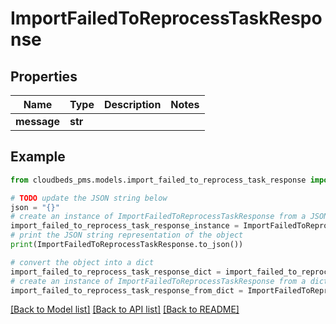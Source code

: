 # ImportFailedToReprocessTaskResponse


## Properties

Name | Type | Description | Notes
------------ | ------------- | ------------- | -------------
**message** | **str** |  | 

## Example

```python
from cloudbeds_pms.models.import_failed_to_reprocess_task_response import ImportFailedToReprocessTaskResponse

# TODO update the JSON string below
json = "{}"
# create an instance of ImportFailedToReprocessTaskResponse from a JSON string
import_failed_to_reprocess_task_response_instance = ImportFailedToReprocessTaskResponse.from_json(json)
# print the JSON string representation of the object
print(ImportFailedToReprocessTaskResponse.to_json())

# convert the object into a dict
import_failed_to_reprocess_task_response_dict = import_failed_to_reprocess_task_response_instance.to_dict()
# create an instance of ImportFailedToReprocessTaskResponse from a dict
import_failed_to_reprocess_task_response_from_dict = ImportFailedToReprocessTaskResponse.from_dict(import_failed_to_reprocess_task_response_dict)
```
[[Back to Model list]](../README.md#documentation-for-models) [[Back to API list]](../README.md#documentation-for-api-endpoints) [[Back to README]](../README.md)


